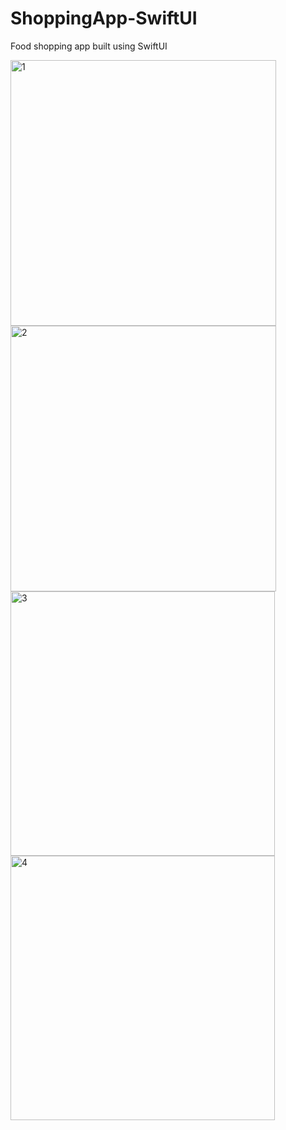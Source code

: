 # ShoppingApp-SwiftUI


Food shopping app built using SwiftUI


<img width="425" alt="1" src="https://github.com/Onur-Fidan/ShoppingApp-SwiftUI/assets/97627723/d31467ed-d3ea-4eca-b938-3e5039591c50">
<img width="425" alt="2" src="https://github.com/Onur-Fidan/ShoppingApp-SwiftUI/assets/97627723/7eabd510-3a4d-4f28-9ed4-0dda4a8b9f45">
<img width="423" alt="3" src="https://github.com/Onur-Fidan/ShoppingApp-SwiftUI/assets/97627723/e21e0dcb-bec0-41c0-9b0b-7af04532c660">
<img width="423" alt="4" src="https://github.com/Onur-Fidan/ShoppingApp-SwiftUI/assets/97627723/5dc00bd9-9ed6-497b-92d9-cd3b03c40389">

